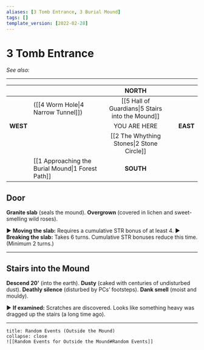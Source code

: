 ```yaml
---
aliases: [3 Tomb Entrance, 3 Burial Mound]
tags: []
template_version: [2022-02-28]
---
```

# 3 Tomb Entrance
*See also:* 
___
|          |                                    |                      NORTH                       |     |          |
|:-------- |:---------------------------------- |:------------------------------------------------:| ---:| --------:|
|          | ([[4 Worm Hole\|4 Narrow Tunnel]])                  | [[5 Hall of Guardians\|5 Stairs into the Mound]] |     |          |
| **WEST** |                                    |                   YOU ARE HERE                   |     | **EAST** |
|          |                                    |    [[2 The Whything Stones\|2 Stone Circle]]     |     |          |
|          | [[1 Approaching the Burial Mound\|1 Forest Path]] |                    **SOUTH**                     |     |          |

## Door
**Granite slab** (seals the mound).
**Overgrown** (covered in lichen and sweet-smelling wild roses).

▶ **Moving the slab:** Requires a cumulative STR bonus of at least 4.
▶ **Breaking the slab:** Takes 6 turns. Cumulative STR bonuses reduce this time. (Minimum 2 turns.)
___
## Stairs into the Mound
**Descend 20’** (into the earth).
**Dusty** (caked with centuries of undisturbed dust).
**Deathly silence** (disturbed by PCs’ footsteps).
**Dank smell** (moist and mouldy).

▶ **If examined:** Scratches are discovered. Looks like something heavy was dragged up the stairs (a long time ago).

___
```ad-warning
title: Random Events (Outside the Mound)
collapse: close
![[Random Events for Outside the Mound#Random Events]]
```

